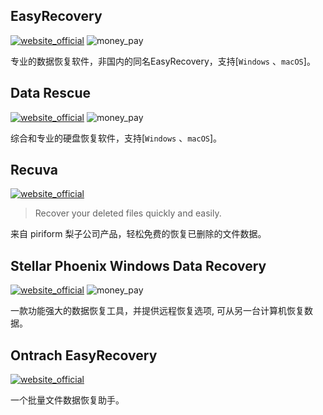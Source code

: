 ##  EasyRecovery
[![website_official](https://gitbook07.oss-cn-hangzhou.aliyuncs.com/website_official.svg)](http://www.krollontrack.com/data-recovery/recovery-software/ ) ![money_pay](https://gitbook07.oss-cn-hangzhou.aliyuncs.com/money_pay.svg)

专业的数据恢复软件，非国内的同名EasyRecovery，支持[`Windows` 、`macOS`]。

##  Data Rescue
[![website_official](https://gitbook07.oss-cn-hangzhou.aliyuncs.com/website_official.svg)](https://www.prosofteng.com/datarescuepc3/) ![money_pay](https://gitbook07.oss-cn-hangzhou.aliyuncs.com/money_pay.svg)

综合和专业的硬盘恢复软件，支持[`Windows` 、`macOS`]。

## Recuva
[![website_official](https://gitbook07.oss-cn-hangzhou.aliyuncs.com/website_official.svg)](https://www.piriform.com/recuva)

> Recover your deleted files quickly and easily.

来自 piriform 梨子公司产品，轻松免费的恢复已删除的文件数据。

##  Stellar Phoenix Windows Data Recovery
[![website_official](https://gitbook07.oss-cn-hangzhou.aliyuncs.com/website_official.svg)](http://www.stellarinfo.com/windows-data-recovery.php) ![money_pay](https://gitbook07.oss-cn-hangzhou.aliyuncs.com/money_pay.svg)

一款功能强大的数据恢复工具，并提供远程恢复选项, 可从另一台计算机恢复数据。

## Ontrach EasyRecovery
[![website_official](https://gitbook07.oss-cn-hangzhou.aliyuncs.com/website_official.svg)](http://www.krollontrack.com/data-recovery/recovery-software/)

一个批量文件数据恢复助手。


